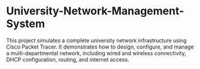 # University-Network-Management-System
This project simulates a complete university network infrastructure using Cisco Packet Tracer. It demonstrates how to design, configure, and manage a multi-departmental network, including wired and wireless connectivity, DHCP configuration, routing, and internet access.

